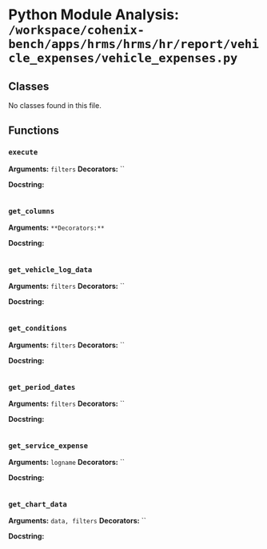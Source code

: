 # Python Module Analysis: `/workspace/cohenix-bench/apps/hrms/hrms/hr/report/vehicle_expenses/vehicle_expenses.py`

## Classes

No classes found in this file.


## Functions

### `execute`
**Arguments:** `filters`
**Decorators:** ``

**Docstring:**
```

```
### `get_columns`
**Arguments:** ``
**Decorators:** ``

**Docstring:**
```

```
### `get_vehicle_log_data`
**Arguments:** `filters`
**Decorators:** ``

**Docstring:**
```

```
### `get_conditions`
**Arguments:** `filters`
**Decorators:** ``

**Docstring:**
```

```
### `get_period_dates`
**Arguments:** `filters`
**Decorators:** ``

**Docstring:**
```

```
### `get_service_expense`
**Arguments:** `logname`
**Decorators:** ``

**Docstring:**
```

```
### `get_chart_data`
**Arguments:** `data, filters`
**Decorators:** ``

**Docstring:**
```

```

